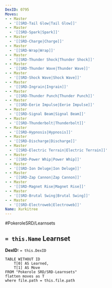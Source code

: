 ```yaml
---
DexID: 0795
Moves:
- - Master
  - '[[SRD-Tail Glow|Tail Glow]]'
- - Master
  - '[[SRD-Spark|Spark]]'
- - Master
  - '[[SRD-Charge|Charge]]'
- - Master
  - '[[SRD-Wrap|Wrap]]'
- - Master
  - '[[SRD-Thunder Shock|Thunder Shock]]'
- - Master
  - '[[SRD-Thunder Wave|Thunder Wave]]'
- - Master
  - '[[SRD-Shock Wave|Shock Wave]]'
- - Master
  - '[[SRD-Ingrain|Ingrain]]'
- - Master
  - '[[SRD-Thunder Punch|Thunder Punch]]'
- - Master
  - '[[SRD-Eerie Impulse|Eerie Impulse]]'
- - Master
  - '[[SRD-Signal Beam|Signal Beam]]'
- - Master
  - '[[SRD-Thunderbolt|Thunderbolt]]'
- - Master
  - '[[SRD-Hypnosis|Hypnosis]]'
- - Master
  - '[[SRD-Discharge|Discharge]]'
- - Master
  - '[[SRD-Electric Terrain|Electric Terrain]]'
- - Master
  - '[[SRD-Power Whip|Power Whip]]'
- - Master
  - '[[SRD-Ion Deluge|Ion Deluge]]'
- - Master
  - '[[SRD-Zap Cannon|Zap Cannon]]'
- - Master
  - '[[SRD-Magnet Rise|Magnet Rise]]'
- - Master
  - '[[SRD-Brutal Swing|Brutal Swing]]'
- - Master
  - '[[SRD-Electroweb|Electroweb]]'
Name: Xurkitree
---
```


#PokeroleSRD/Learnsets

## `= this.Name` Learnset

**DexID:** `= this.DexID`

```dataview
TABLE WITHOUT ID
    T[0] AS Learned,
    T[1] AS Move
FROM "Pokerole SRD/SRD-Learnsets"
flatten moves as T
where file.path = this.file.path
```

